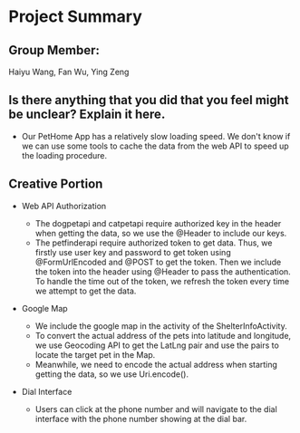 # Project Summary

## Group Member:
Haiyu Wang, Fan Wu, Ying Zeng

## Is there anything that you did that you feel might be unclear? Explain it here.
* Our PetHome App has a relatively slow loading speed. We don't know if we can use some tools to cache the data from the web API to speed up the loading procedure.

 ## Creative Portion
 * Web API Authorization
    * The dogpetapi and catpetapi require authorized key in the header when getting the data, so we use the @Header to include our keys.
    * The petfinderapi require authorized token to get data. Thus, we firstly use user key and password to get token using @FormUrlEncoded and @POST to get the token. Then we include the token into the header using @Header to pass the authentication. To handle the time out of the token, we refresh the token every time we attempt to get the data.

* Google Map
    * We include the google map in the activity of the ShelterInfoActivity.
    * To convert the actual address of the pets into latitude and longitude, we use Geocoding API to get the LatLng pair and use the pairs to locate the target pet in the Map.
    * Meanwhile, we need to encode the actual address when starting getting the data, so we use Uri.encode().

* Dial Interface
    * Users can click at the phone number and will navigate to the dial interface with the phone number showing at the dial bar.


